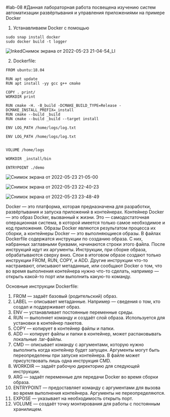 #lab-08
#Данная лабораторная работа посвещена изучению систем автоматизации развёртывания и управления приложениями на примере Docker
1) Устанавливаем Docker c помощью
```
sudo snap install docker
sudo docker build -t logger 
```
![InkedСнимок экрана от 2022-05-23 21-04-54_LI](https://user-images.githubusercontent.com/91633974/169910687-a275a0d9-b941-4b08-8fae-a8fb600b2982.jpg)

2) Dockerfile:
```
FROM ubuntu:18.04

RUN apt update
RUN apt install -yy gcc g++ cmake

COPY . print/
WORKDIR print

RUN cmake -H. -B_build -DCMAKE_BUILD_TYPE=Release -DCMAKE_INSTALL_PREFIX=_install
RUN cmake --build _build
RUN cmake --build _build --target install

ENV LOG_PATH /home/logs/log.txt

ENV LOG_PATH /home/logs/log.txt


VOLUME /home/logs

WORKDIR _install/bin

ENTRYPOINT ./demo
```
![Снимок экрана от 2022-05-23 21-05-00](https://user-images.githubusercontent.com/91633974/169907344-c5490cfd-dfdd-40d8-b36c-3e1777b5091b.png)

![Снимок экрана от 2022-05-23 22-40-23](https://user-images.githubusercontent.com/91633974/169907959-f986661d-38d7-4af5-a75b-76c0da87bd21.png)

![Снимок экрана от 2022-05-23 23-48-49](https://user-images.githubusercontent.com/91633974/169908944-0b2b3f10-a85e-48d7-a4e8-3c647694deac.png)

Docker — это платформа, которая предназначена для разработки, развёртывания и запуска приложений в контейнерах.
Контейнер Docker — это образ Docker, вызванный к жизни. Это — самодостаточная операционная система, в которой имеется только самое необходимое и код приложения.
Образы Docker являются результатом процесса их сборки, а контейнеры Docker — это выполняющиеся образы.
В файлах Dockerfile содержатся инструкции по созданию образа. С них, набранных заглавными буквами, начинаются строки этого файла. После инструкций идут их аргументы. Инструкции, при сборке образа, обрабатываются сверху вниз.
Слои в итоговом образе создают только инструкции FROM, RUN, COPY, и ADD. Другие инструкции что-то настраивают, описывают метаданные, или сообщают Docker о том, что во время выполнения контейнера нужно что-то сделать, например — открыть какой-то порт или выполнить какую-то команду.

Основные инструкции Dockerfile:
1) FROM — задаёт базовый (родительский) образ.
2) LABEL — описывает метаданные. Например — сведения о том, кто создал и поддерживает образ.
3) ENV — устанавливает постоянные переменные среды.
4) RUN — выполняет команду и создаёт слой образа. Используется для установки в контейнер пакетов.
5) COPY — копирует в контейнер файлы и папки.
6) ADD — копирует файлы и папки в контейнер, может распаковывать локальные .tar-файлы.
7) CMD — описывает команду с аргументами, которую нужно выполнить когда контейнер будет запущен. Аргументы могут быть переопределены при запуске контейнера. В файле может присутствовать лишь одна инструкция CMD.
8) WORKDIR — задаёт рабочую директорию для следующей инструкции.
9) ARG — задаёт переменные для передачи Docker во время сборки образа.
10) ENTRYPOINT — предоставляет команду с аргументами для вызова во время выполнения контейнера. Аргументы не переопределяются.
11) EXPOSE — указывает на необходимость открыть порт.
12) VOLUME — создаёт точку монтирования для работы с постоянным хранилищем.
